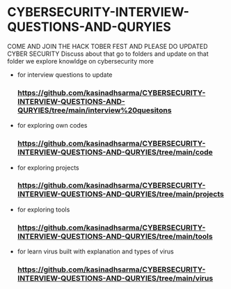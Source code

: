 # CYBERSECURITY-INTERVIEW-QUESTIONS-AND-QURYIES
COME AND JOIN THE HACK TOBER FEST AND PLEASE DO UPDATED CYBER SECURITY Discuss about that go to folders and update on that folder we explore knowldge on cybersecurity more

- for interview questions to update 
   ### https://github.com/kasinadhsarma/CYBERSECURITY-INTERVIEW-QUESTIONS-AND-QURYIES/tree/main/interview%20quesitons

- for exploring own codes
  ### https://github.com/kasinadhsarma/CYBERSECURITY-INTERVIEW-QUESTIONS-AND-QURYIES/tree/main/code
  
- for exploring projects 
  ### https://github.com/kasinadhsarma/CYBERSECURITY-INTERVIEW-QUESTIONS-AND-QURYIES/tree/main/projects

- for exploring tools 
  ### https://github.com/kasinadhsarma/CYBERSECURITY-INTERVIEW-QUESTIONS-AND-QURYIES/tree/main/tools

- for learn virus built with explanation and types of virus
  ### https://github.com/kasinadhsarma/CYBERSECURITY-INTERVIEW-QUESTIONS-AND-QURYIES/tree/main/virus

